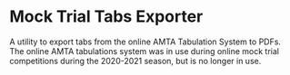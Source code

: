 # Mock Trial Tabs Exporter

A utility to export tabs from the online AMTA Tabulation System to PDFs. The online AMTA tabulations system was in use during online mock trial competitions during the 2020-2021 season, but is no longer in use.